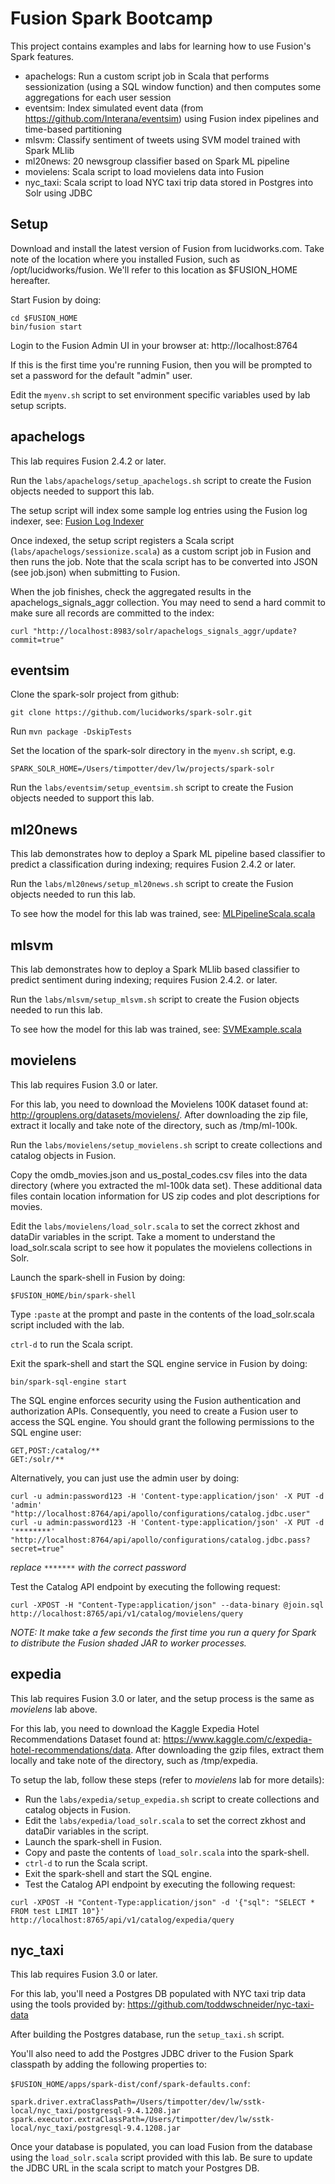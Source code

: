 Fusion Spark Bootcamp
========

This project contains examples and labs for learning how to use Fusion's Spark features.

* apachelogs: Run a custom script job in Scala that performs sessionization (using a SQL window function) and then computes some aggregations for each user session
* eventsim: Index simulated event data (from https://github.com/Interana/eventsim) using Fusion index pipelines and time-based partitioning
* mlsvm: Classify sentiment of tweets using SVM model trained with Spark MLlib
* ml20news: 20 newsgroup classifier based on Spark ML pipeline
* movielens: Scala script to load movielens data into Fusion
* nyc_taxi: Scala script to load NYC taxi trip data stored in Postgres into Solr using JDBC

## Setup

Download and install the latest version of Fusion from lucidworks.com. Take note of the location where you installed Fusion, such as /opt/lucidworks/fusion. We'll refer to this location as $FUSION_HOME hereafter.

Start Fusion by doing:
```
cd $FUSION_HOME
bin/fusion start
```

Login to the Fusion Admin UI in your browser at: http://localhost:8764

If this is the first time you're running Fusion, then you will be prompted to set a password for the default "admin" user.

Edit the `myenv.sh` script to set environment specific variables used by lab setup scripts.

## apachelogs

This lab requires Fusion 2.4.2 or later.

Run the `labs/apachelogs/setup_apachelogs.sh` script to create the Fusion objects needed to support this lab.

The setup script will index some sample log entries using the Fusion log indexer, see: [Fusion Log Indexer](https://github.com/lucidworks/fusion-log-indexer "Fusion Log Indexer")

Once indexed, the setup script registers a Scala script (`labs/apachelogs/sessionize.scala`) as a custom script job in Fusion and then runs the job. Note that the scala script has to be converted into JSON (see job.json) when submitting to Fusion.

When the job finishes, check the aggregated results in the apachelogs_signals_aggr collection. You may need to send a hard commit to make sure all records are committed to the index:

```
curl "http://localhost:8983/solr/apachelogs_signals_aggr/update?commit=true"
```

## eventsim

Clone the spark-solr project from github:

```
git clone https://github.com/lucidworks/spark-solr.git
````

Run `mvn package -DskipTests`

Set the location of the spark-solr directory in the `myenv.sh` script, e.g.

```
SPARK_SOLR_HOME=/Users/timpotter/dev/lw/projects/spark-solr
```
Run the `labs/eventsim/setup_eventsim.sh` script to create the Fusion objects needed to support this lab.

## ml20news

This lab demonstrates how to deploy a Spark ML pipeline based classifier to predict a classification during indexing; requires Fusion 2.4.2 or later.

Run the `labs/ml20news/setup_ml20news.sh` script to create the Fusion objects needed to run this lab.

To see how the model for this lab was trained, see: [MLPipelineScala.scala](https://github.com/lucidworks/spark-solr/blob/master/src/main/scala/com/lucidworks/spark/example/ml/MLPipelineScala.scala "ML Pipeline Example")

## mlsvm 

This lab demonstrates how to deploy a Spark MLlib based classifier to predict sentiment during indexing; requires Fusion 2.4.2. or later.

Run the `labs/mlsvm/setup_mlsvm.sh` script to create the Fusion objects needed to run this lab.

To see how the model for this lab was trained, see: [SVMExample.scala](https://github.com/lucidworks/spark-solr/blob/master/src/main/scala/com/lucidworks/spark/example/ml/SVMExample.scala "MLlib example")

## movielens

This lab requires Fusion 3.0 or later.

For this lab, you need to download the Movielens 100K dataset found at: http://grouplens.org/datasets/movielens/.
After downloading the zip file, extract it locally and take note of the directory, such as /tmp/ml-100k.

Run the `labs/movielens/setup_movielens.sh` script to create collections and catalog objects in Fusion.

Copy the omdb_movies.json and us_postal_codes.csv files into the data directory (where you extracted the ml-100k data set). These additional data files contain location information for US zip codes and plot descriptions for movies.

Edit the `labs/movielens/load_solr.scala` to set the correct zkhost and dataDir variables in the script. 
Take a moment to understand the load_solr.scala script to see how it populates the movielens collections in Solr.

Launch the spark-shell in Fusion by doing:
```
$FUSION_HOME/bin/spark-shell
```

Type `:paste` at the prompt and paste in the contents of the load_solr.scala script included with the lab.

`ctrl-d` to run the Scala script.

Exit the spark-shell and start the SQL engine service in Fusion by doing: 
```
bin/spark-sql-engine start
```

The SQL engine enforces security using the Fusion authentication and authorization APIs. Consequently, you need to create
a Fusion user to access the SQL engine. You should grant the following permissions to the SQL engine user:
 
```
GET,POST:/catalog/**
GET:/solr/**
```
 
Alternatively, you can just use the admin user by doing:

```
curl -u admin:password123 -H 'Content-type:application/json' -X PUT -d 'admin' "http://localhost:8764/api/apollo/configurations/catalog.jdbc.user"
curl -u admin:password123 -H 'Content-type:application/json' -X PUT -d '********' "http://localhost:8764/api/apollo/configurations/catalog.jdbc.pass?secret=true"
```

_replace `*******` with the correct password_

Test the Catalog API endpoint by executing the following request:

```
curl -XPOST -H "Content-Type:application/json" --data-binary @join.sql http://localhost:8765/api/v1/catalog/movielens/query
```
_NOTE: It make take a few seconds the first time you run a query for Spark to distribute the Fusion shaded JAR to worker processes._

## expedia

This lab requires Fusion 3.0 or later, and the setup process is the same as _movielens_ lab above.

For this lab, you need to download the Kaggle Expedia Hotel Recommendations Dataset found at: https://www.kaggle.com/c/expedia-hotel-recommendations/data. After downloading the gzip files, extract them locally and take note of the directory, such as /tmp/expedia.

To setup the lab, follow these steps (refer to _movielens_ lab for more details):

* Run the `labs/expedia/setup_expedia.sh` script to create collections and catalog objects in Fusion.
* Edit the `labs/expedia/load_solr.scala` to set the correct zkhost and dataDir variables in the script.
* Launch the spark-shell in Fusion.
* Copy and paste the contents of `load_solr.scala` into the spark-shell.
* `ctrl-d` to run the Scala script.
* Exit the spark-shell and start the SQL engine.
* Test the Catalog API endpoint by executing the following request:
```
curl -XPOST -H "Content-Type:application/json" -d '{"sql": "SELECT * FROM test LIMIT 10"}' http://localhost:8765/api/v1/catalog/expedia/query
```

## nyc_taxi

This lab requires Fusion 3.0 or later.

For this lab, you'll need a Postgres DB populated with NYC taxi trip data using the tools provided by:
https://github.com/toddwschneider/nyc-taxi-data

After building the Postgres database, run the `setup_taxi.sh` script.

You'll also need to add the Postgres JDBC driver to the Fusion Spark classpath by adding the following properties to:

`$FUSION_HOME/apps/spark-dist/conf/spark-defaults.conf`:

```
spark.driver.extraClassPath=/Users/timpotter/dev/lw/sstk-local/nyc_taxi/postgresql-9.4.1208.jar
spark.executor.extraClassPath=/Users/timpotter/dev/lw/sstk-local/nyc_taxi/postgresql-9.4.1208.jar
```

Once your database is populated, you can load Fusion from the database using the `load_solr.scala` script provided with this lab.
Be sure to update the JDBC URL in the scala script to match your Postgres DB.

